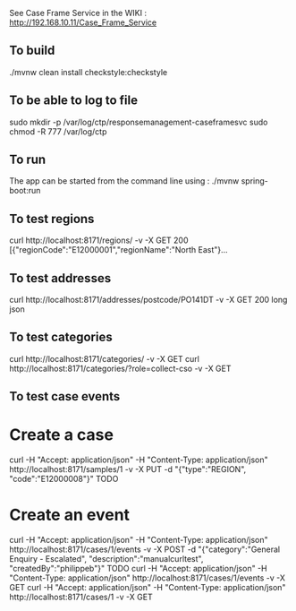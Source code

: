 See Case Frame Service in the WIKI : http://192.168.10.11/Case_Frame_Service

## To build
./mvnw clean install checkstyle:checkstyle


## To be able to log to file
sudo mkdir -p /var/log/ctp/responsemanagement-caseframesvc sudo chmod -R 777 /var/log/ctp


## To run
The app can be started from the command line using : ./mvnw spring-boot:run


## To test regions
curl http://localhost:8171/regions/ -v -X GET
200 [{"regionCode":"E12000001","regionName":"North East"}...


## To test addresses
curl http://localhost:8171/addresses/postcode/PO141DT -v -X GET
200 long json


## To test categories
curl http://localhost:8171/categories/ -v -X GET
curl http://localhost:8171/categories/?role=collect-cso -v -X GET


## To test case events
# Create a case
curl  -H "Accept: application/json" -H "Content-Type: application/json" http://localhost:8171/samples/1 -v -X PUT -d "{\"type\":\"REGION\", \"code\":\"E12000008\"}"
TODO
# Create an event
curl  -H "Accept: application/json" -H "Content-Type: application/json" http://localhost:8171/cases/1/events -v -X POST -d "{\"category\":\"General Enquiry - Escalated\", \"description\":\"manualcurltest\", \"createdBy\":\"philippeb\"}"
TODO
curl  -H "Accept: application/json" -H "Content-Type: application/json" http://localhost:8171/cases/1/events -v -X GET
curl  -H "Accept: application/json" -H "Content-Type: application/json" http://localhost:8171/cases/1 -v -X GET
